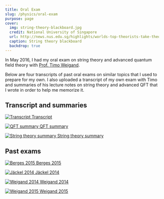 ```yaml
---
title: Oral Exam
slug: /physics/oral-exam
purpose: page
cover:
  img: string-theory-blackboard.jpg
  credit: National University of Singapore
  url: http://news.nus.edu.sg/highlights/worlds-top-theorists-take-theory-everything
  caption: String theory blackboard
  backdrop: true
---
```


In May 2016, I had my oral exam on string theory and advanced quantum field theory with [Prof. Timo Weigand](https://www.thphys.uni-heidelberg.de/~weigand).

Below are four transcripts of past oral exams on similar topics that I used to prepare for my own. I also uploaded a transcript of my own exam with Timo and summaries of his lecture notes on string theory and advanced QFT that I wrote in order to help me memorize it.

## Transcript and summaries

<div class="grid docs">

[![Transcript](thumbnails/transcript.png) Transcript](pdfs/transcript.pdf)

[![QFT summary](thumbnails/qft-summary.png) QFT summary](pdfs/qft-summary.pdf)

[![String theory summary](thumbnails/string-theory-summary.png) String theory summary](pdfs/string-theory-summary.pdf)

</div>

## Past exams

<div class="grid docs">

[![Berges 2015](thumbnails/berges-2015.png) Berges 2015](pdfs/berges-2015.pdf)

[![Jäckel 2014](thumbnails/jaeckel-2014.png) Jäckel 2014](pdfs/jaeckel-2014.pdf)

[![Weigand 2014](thumbnails/weigand-2014.png) Weigand 2014](pdfs/weigand-2014.pdf)

[![Weigand 2015](thumbnails/weigand-2015.png) Weigand 2015](pdfs/weigand-2015.pdf)

</div>
